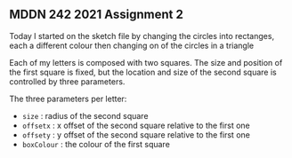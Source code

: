 ## MDDN 242 2021 Assignment 2


Today I started on the sketch file by changing the circles into rectanges, each a different colour then changing on of the circles in a triangle 



Each of my letters is composed with two squares. The size and position of the first square is fixed, but the location and size of the second square is controlled by three parameters.

The three parameters per letter:
  * `size` : radius of the second square
  * `offsetx` : x offset of the second square relative to the first one
  * `offsety` : y offset of the second square relative to the first one
  * `boxColour` : the colour of the first square

